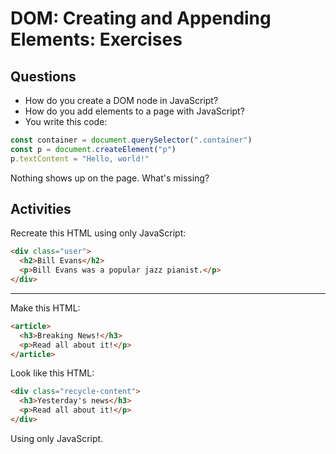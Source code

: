 # DOM: Creating and Appending Elements: Exercises

## Questions

* How do you create a DOM node in JavaScript?
* How do you add elements to a page with JavaScript?
* You write this code:

```js
const container = document.querySelector(".container")
const p = document.createElement("p")
p.textContent = "Hello, world!"
```

Nothing shows up on the page. What's missing?

## Activities

Recreate this HTML using only JavaScript:

```html
<div class="user">
  <h2>Bill Evans</h2>
  <p>Bill Evans was a popular jazz pianist.</p>
</div>
```

---

Make this HTML:

```html
<article>
  <h3>Breaking News!</h3>
  <p>Read all about it!</p>
</article>
```

Look like this HTML:

```html
<div class="recycle-content">
  <h3>Yesterday's news</h3>
  <p>Read all about it!</p>
</div>
```

Using only JavaScript.
